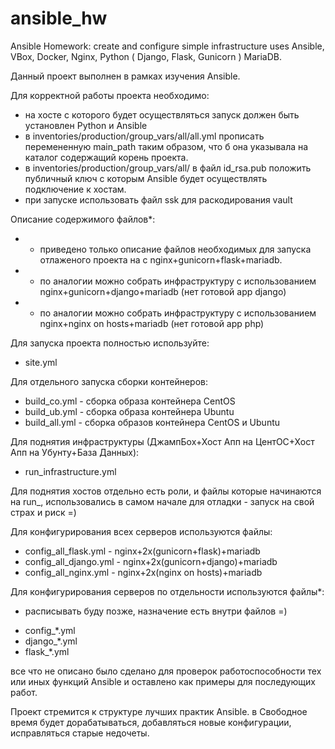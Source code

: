 # ansible_hw
Ansible Homework: create and configure simple infrastructure uses Ansible, VBox, Docker, Nginx, Python ( Django, Flask, Gunicorn ) MariaDB.

Данный проект выполнен в рамках изучения Ansible.

Для корректной работы проекта необходимо:
 - на хосте с которого будет осуществляться запуск должен быть установлен Python и Ansible
 - в inventories/production/group_vars/all/all.yml прописать перемененную main_path таким образом, что б она указывала на каталог содержащий корень проекта.
 - в inventories/production/group_vars/all/  в файл id_rsa.pub положить публичный ключ с которым Ansible будет осуществлять подключение к хостам.
 - при запуске использовать файл ssk для раскодирования vault
 
Описание содержимого файлов*:
 * - приведено только описание файлов необходимых для запуска отлаженого проекта на с nginx+gunicorn+flask+mariadb. 
 * - по аналогии можно собрать инфраструктуру с использованием  nginx+gunicorn+django+mariadb (нет готовой app django)
 * - по аналогии можно собрать инфраструктуру с использованием  nginx+nginx on hosts+mariadb (нет готовой app php)
 
Для запуска проекта полностью используйте:
 - site.yml
 
Для отдельного запуска сборки контейнеров:
 - build_co.yml - сборка образа контейнера CentOS
 - build_ub.yml - сборка образа контейнера Ubuntu
 - build_all.yml - сборка образов контейнера CentOS и Ubuntu
 
Для поднятия инфраструктуры (ДжампБох+Хост Апп на ЦентОС+Хост Апп на Убунту+База Данных):
 - run_infrastructure.yml
 
Для поднятия хостов отдельно есть роли, и файлы которые начинаются на run_, 
использовались в самом начале для отладки - запуск на свой страх и риск =)

Для конфигурирования всех серверов используются файлы:
 - config_all_flask.yml - nginx+2x(gunicorn+flask)+mariadb
 - config_all_django.yml - nginx+2x(gunicorn+django)+mariadb
 - config_all_nginx.yml - nginx+2x(nginx on hosts)+mariadb
 
Для конфигурирования серверов по отдельности используются файлы*:
* расписывать буду позже, назначение есть внутри файлов =)
 - config_*.yml
 - django_*.yml
 - flask_*.yml
 
 все что не описано было сделано для проверок работоспособности тех или иных функций Ansible
 и оставлено как примеры для последующих работ.
 
 Проект стремится к структуре лучших практик Ansible.
 в Свободное время будет дорабатываться, добавляться новые конфигурации, исправляться старые недочеты.
 
